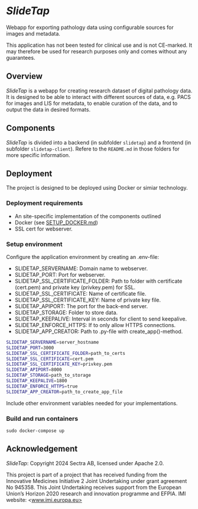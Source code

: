 # _SlideTap_

Webapp for exporting pathology data using configurable sources for images and metadata.

This application has not been tested for clinical use and is not CE-marked.
It may therefore be used for research purposes only and comes without any guarantees.

## Overview

_SlideTap_ is a webapp for creating research dataset of digital pathology data. It is designed to be able to interact with different sources of data, e.g. PACS for images and LIS for metadata, to enable curation of the data, and to output the data in desired formats.

## Components

_SlideTap_ is divided into a backend (in subfolder `slidetap`) and a frontend (in subfolder `slidetap-client`). Refere to the `README.md` in those folders for more specific information.

## Deployment

The project is designed to be deployed using Docker or simiar technology.

### Deployment requirements

- An site-specific implementation of the components outlined
- Docker (see [SETUP_DOCKER.md](SETUP_DOCKER.md))
- SSL cert for webserver.

### Setup environment

Configure the application environment by creating an .env-file:

- SLIDETAP_SERVERNAME: Domain name to webserver.
- SLIDETAP_PORT: Port for webserver.
- SLIDETAP_SSL_CERTIFICATE_FOLDER: Path to folder with certificate (cert.pem) and private key (privkey.pem) for SSL.
- SLIDETAP_SSL_CERTIFICATE: Name of certificate file.
- SLIDETAP_SSL_CERTIFICATE_KEY: Name of private key file.
- SLIDETAP_APIPORT: The port for the back-end server.
- SLIDETAP_STORAGE: Folder to store data.
- SLIDETAP_KEEPALIVE: Interval in seconds for client to send keepalive.
- SLIDETAP_ENFORCE_HTTPS: If to only allow HTTPS connections.
- SLIDETAP_APP_CREATOR: Path to .py-file with create_app()-method.

```bash
SLIDETAP_SERVERNAME=server_hostname
SLIDETAP_PORT=3000
SLIDETAP_SSL_CERTIFICATE_FOLDER=path_to_certs
SLIDETAP_SSL_CERTIFICATE=cert.pem
SLIDETAP_SSL_CERTIFICATE_KEY=privkey.pem
SLIDETAP_APIPORT=8000
SLIDETAP_STORAGE=path_to_storage
SLIDETAP_KEEPALIVE=1800
SLIDETAP_ENFORCE_HTTPS=true
SLIDETAP_APP_CREATOR=path_to_create_app_file
```

Include other environment variables needed for your implementations.

### Build and run containers

```console
sudo docker-compose up
```

## Acknowledgement

*SlideTap*: Copyright 2024 Sectra AB, licensed under Apache 2.0.

This project is part of a project that has received funding from the Innovative Medicines Initiative 2 Joint Undertaking under grant agreement No 945358. This Joint Undertaking receives support from the European Union’s Horizon 2020 research and innovation programme and EFPIA. IMI website: <www.imi.europa.eu>
